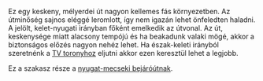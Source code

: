 Ez egy keskeny, mélyerdei út nagyon kellemes fás környezetben. Az útminőség sajnos eléggé leromlott, így nem igazán lehet önfeledten haladni. A jelölt, kelet-nyugati irányban főként emelkedik az útvonal. Az út, keskenysége miatt alacsony tempójú és ha beakadunk valaki mögé, akkor a biztonságos előzés nagyon nehéz lehet. Ha észak-keleti irányból szeretnénk a [TV toronyhoz](https://hu.wikipedia.org/wiki/Pécsi_tévétorony) eljutni akkor ezen keresztül lehet a legjobb.

Ez a szakasz része a [nyugat-mecseki bejáróútnak](#NyugatMecsek).
